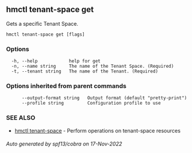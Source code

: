 ## hmctl tenant-space get

Gets a specific Tenant Space.

```
hmctl tenant-space get [flags]
```

### Options

```
  -h, --help            help for get
  -n, --name string     The name of the Tenant Space. (Required)
  -t, --tenant string   The name of the Tenant. (Required)
```

### Options inherited from parent commands

```
      --output-format string   Output format (default "pretty-print")
      --profile string         Configuration profile to use
```

### SEE ALSO

* [hmctl tenant-space](hmctl_tenant-space.md)	 - Perform operations on tenant-space resources

###### Auto generated by spf13/cobra on 17-Nov-2022
